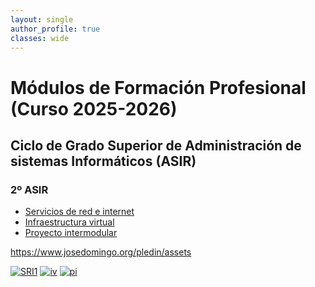 ```yaml
---
layout: single
author_profile: true
classes: wide
---
```

# Módulos de Formación Profesional (Curso 2025-2026)

## Ciclo de Grado Superior de Administración de sistemas Informáticos (ASIR)

### 2º ASIR

* [Servicios de red e internet](sri)
* [Infraestructura virtual](iv)
* [Proyecto intermodular](pi)


https://www.josedomingo.org/pledin/assets

[![SRI1](https://www.josedomingo.org/pledin/assets/images/sri.png)](sri1) [![iv](https://www.josedomingo.org/pledin/assets/images/iv.png)](iv) [![pi](https://www.josedomingo.org/pledin/assets/images/pi.png)](pi)

<!--

* [Implantación de aplicaciones web](iaw)

---

* [Cursos anteriores](anteriores.html)
-->